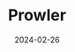 ---  
layout: startup_page  
title: "Prowler"  
id: "prowler.com"  
permalink: "/prowlerprowler.com02262024/"  
website: "https://prowler.com/"  
funding_round: "Seed"  
funding_amount: "$6M"  
investors: "Decibel VC"  
about: "Prowler provides an open cloud security platform offering AWS security assessments, audits, and continuous monitoring. Its integrated SaaS platform features over 300 controls and is available through the AWS Marketplace, emphasizing open-source technology and community collaboration for enhanced transparency and adaptability."  
markets: "Cloud Security, Computer and Network Security"  
hq: "Portland, Maine, United States"  
founded_year: "2023"  
linkedin: "https://www.linkedin.com/company/prowler-security"  
twitter: "https://twitter.com/prowlercloud"  
instagram: ""  
facebook: ""  
crunchbase: "https://www.crunchbase.com/organization/prowler"  
pitchbook: "https://pitchbook.com/profiles/company/589088-98"  

date_display: "26-Feb-2024"  
date: "2024-02-26"

# SEO Optimization  
meta_title: "Prowler - Seed Funding ($6M)"  
meta_description: "Prowler, Prowler provides an open cloud security platform offering AWS security assessments, audits, and continuous monitoring. Its integrated SaaS platform fe..."  
meta_keywords: "Prowler, Cloud Security, Computer and Network Security, Seed funding"  
canonical_url: "https://startup.projectstartups.com/prowlerprowler.com02262024/"  
---